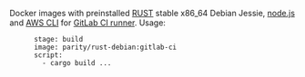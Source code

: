 Docker images with preinstalled [RUST](https://www.rust-lang.org/) stable x86_64 Debian Jessie, [node.js](https://nodejs.org) and [AWS CLI](https://aws.amazon.com/ru/cli/) for [GitLab CI runner](https://gitlab.com/gitlab-org/gitlab-ci-multi-runner).
Usage:
```linux-stable:
      stage: build
      image: parity/rust-debian:gitlab-ci
      script:
        - cargo build ...
```
